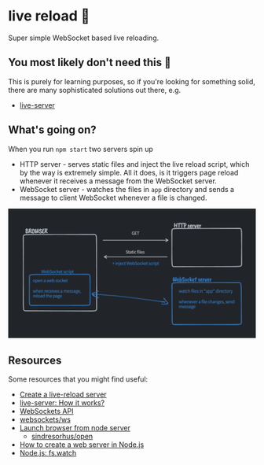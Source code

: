 # live reload 🤖

Super simple WebSocket based live reloading. 

## You most likely don't need this 🙈

This is purely for learning purposes, so if you're looking for something solid, there are many
sophisticated solutions out there, e.g.
- [live-server](https://github.com/tapio/live-server)

## What's going on?

When you run `npm start` two servers spin up
 - HTTP server - serves static files and inject the live reload script, which by the way is 
   extremely simple. All it does, is it triggers page reload whenever it receives a message from the 
   WebSocket server.
 - WebSocket server - watches the files in `app` directory and sends a message to client WebSocket 
   whenever a file is changed.

![flow](./flow.png)

## Resources 
Some resources that you might find useful:
- [Create a live-reload server](https://www.bscotch.net/post/create-a-live-reload-server)
- [live-server: How it works?](https://github.com/tapio/live-server#how-it-works)
- [WebSockets API](https://developer.mozilla.org/en-US/docs/Web/API/WebSockets_API)
- [websockets/ws](https://github.com/websockets/ws)
- [Launch browser from node server](https://h3manth.com/new/blog/2014/launch-browser-from-node-server/)
  - [sindresorhus/open](https://github.com/sindresorhus/open)
- [How to create a web server in Node.js](https://www.digitalocean.com/community/tutorials/how-to-create-a-web-server-in-node-js-with-the-http-module)
- [Node.js: fs.watch](https://nodejs.org/docs/latest/api/fs.html#fswatchfilename-options-listener)
